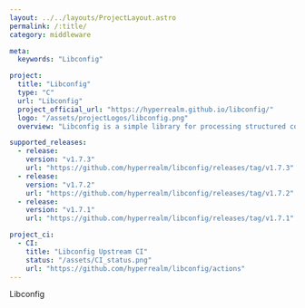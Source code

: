 ```yaml
---
layout: ../../layouts/ProjectLayout.astro
permalink: /:title/
category: middleware

meta:
  keywords: "Libconfig"

project:
  title: "Libconfig"
  type: "C"
  url: "Libconfig"
  project_official_url: "https://hyperrealm.github.io/libconfig/"
  logo: "/assets/projectLogos/libconfig.png"
  overview: "Libconfig is a simple library for processing structured configuration files, like this one. This file format is more compact and more readable than XML. And unlike XML, it is type-aware, so it is not necessary to do string parsing in application code."

supported_releases:
  - release:
    version: "v1.7.3"
    url: "https://github.com/hyperrealm/libconfig/releases/tag/v1.7.3"
  - release:
    version: "v1.7.2"
    url: "https://github.com/hyperrealm/libconfig/releases/tag/v1.7.2"
  - release:
    version: "v1.7.1"
    url: "https://github.com/hyperrealm/libconfig/releases/tag/v1.7.1"

project_ci:
  - CI:
    title: "Libconfig Upstream CI"
    status: "/assets/CI_status.png"
    url: "https://github.com/hyperrealm/libconfig/actions"
---
```


<p>Libconfig</p>

